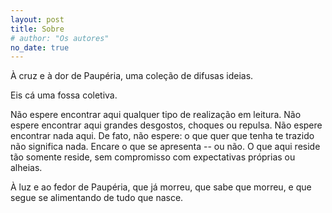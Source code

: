 ```yaml
---
layout: post
title: Sobre
# author: "Os autores"
no_date: true
---
```



À cruz e à dor de Paupéria, uma coleção de difusas ideias.

Eis cá uma fossa coletiva.

Não espere encontrar aqui qualquer tipo de realização em leitura. Não espere encontrar aqui grandes desgostos, choques ou repulsa. Não espere encontrar nada aqui. De fato, não espere: o que quer que tenha te trazido não significa nada. Encare o que se apresenta -- ou não. O que aqui reside tão somente reside, sem compromisso com expectativas próprias ou alheias.

À luz e ao fedor de Paupéria, que já morreu, que sabe que morreu, e que segue se alimentando de tudo que nasce.